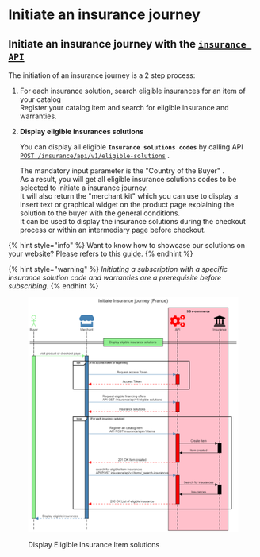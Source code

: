 # Initiate an insurance journey

## Initiate an insurance journey with the [`insurance API`](../../api-reference/insurance-api/uat-api-for-partners/v-1.2-insurance-api-uat.md)&#x20;

The initiation of an insurance journey is a 2 step process:

1. For each insurance solution, search eligible insurances for an item of your catalog\
   Register your catalog item and search for eligible insurance and warranties.&#x20;
2.  **Display eligible insurances solutions**

    You can display all eligible **`Insurance solutions codes`** by calling API [`POST /insurance/api/v1/eligible-solutions`](../../api-reference/insurance-api/uat-api-for-partners/v-1.2-insurance-api-uat.md#eligible-solutions) .&#x20;

    The mandatory input parameter is the  "Country of the Buyer" . \
    As a result, you will get all eligible insurance solutions codes to be selected to initiate a insurance journey.\
    It will also return the "merchant kit" which you can use to display a insert text or graphical widget on the product page explaining the solution to the buyer with the general conditions.\
    It can be used to display the insurance solutions during the checkout process or within an intermediary page before checkout.



{% hint style="info" %}
Want to know how to showcase our solutions on your website? Please refers to this [guide](../showcasing-solutions.md).
{% endhint %}

{% hint style="warning" %}
_Initiating a subscription with a specific insurance solution code and warranties are a prerequisite before subscribing._ &#x20;
{% endhint %}

<figure><img src="../../.gitbook/assets/Initiate Insurance journey (France).png" alt=""><figcaption><p>Display Eligible Insurance Item solutions</p></figcaption></figure>
